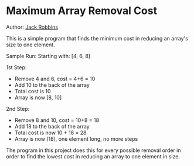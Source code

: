 # Maximum Array Removal Cost
Author: [Jack Robbins](https://github.com/jackr276)

This is a simple program that finds the minimum cost in reducing an array's size to one element.

Sample Run:
Starting with: [4, 6, 8] 

1st Step:
  - Remove 4 and 6, cost = 4+6 = 10
  - Add 10 to the back of the array
  - Total cost is 10
  - Array is now [8, 10]

2nd Step:
  - Remove 8 and 10, cost = 10+8 = 18
  - Add 18 to the back of the array
  - Total cost is now 10 + 18 = 28
  - Array is now [18], one element long, no more steps

The program in this project does this for every possible removal order in order to find the lowest cost in reducing an array to one element in size.

